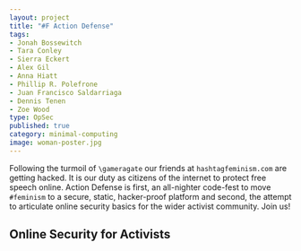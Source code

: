 ```yaml
---
layout: project
title: "#F Action Defense"
tags:
- Jonah Bossewitch
- Tara Conley
- Sierra Eckert
- Alex Gil
- Anna Hiatt
- Phillip R. Polefrone
- Juan Francisco Saldarriaga
- Dennis Tenen
- Zoe Wood
type: OpSec
published: true
category: minimal-computing
image: woman-poster.jpg
---
```


Following the turmoil of `\gameragate` our friends at `hashtagfeminism.com` are getting hacked. It is our duty as citizens of the internet to protect free speech online. Action Defense is first, an all-nighter code-fest to move `#feminism` to a secure, static, hacker-proof platform and second, the attempt to articulate online security basics for the wider activist community. Join us!

## Online Security for Activists


